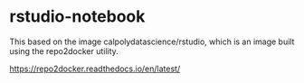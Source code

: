 # rstudio-notebook

This based on the image calpolydatascience/rstudio, which is an image built using the repo2docker utility.

https://repo2docker.readthedocs.io/en/latest/

